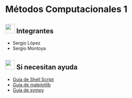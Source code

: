# Métodos Computacionales 1
## <img height="30" src="https://static.wikia.nocookie.net/dragonball/images/4/40/E91sss.gif/revision/latest?cb=20161007135815&path-prefix=es"/> Integrantes
- Sergio López
- Sergio Montoya
## <img height="30" src="https://pa1.narvii.com/7018/498838148d6c1914f747e49b9c848b314b7d7d31r1-631-512_hq.gif"/> Si necesitan ayuda
- [Guía de Shell Script](https://atareao.es/tutorial/scripts-en-bash/)
- [Guía de matplotlib](https://matplotlib.org/stable/tutorials/index.html)
- [Guía de sympy](https://claudiovz.github.io/scipy-lecture-notes-ES/packages/sympy.html#matrices)
